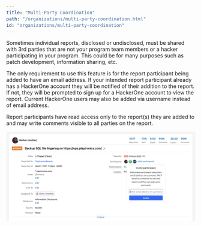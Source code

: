 ```yaml
---
title: "Multi-Party Coordination"
path: "/organizations/multi-party-coordination.html"
id: "organizations/multi-party-coordination"
---
```


Sometimes individual reports, disclosed or undisclosed, must be shared with 3rd parties that are not your program team members or a hacker participating in your program. This could be for many purposes such as patch development, information sharing, etc.

The only requirement to use this feature is for the report participant being added to have an email address. If your intended report participant already has a HackerOne account they will be notified of their addition to the report. If not, they will be prompted to sign up for a HackerOne account to view the report. Current HackerOne users may also be added via username instead of email address.

Report participants have read access only to the report(s) they are added to and may write comments visible to all parties on the report.

![multi-party-coordination-1](./images/multi-party-coordination-1.png)